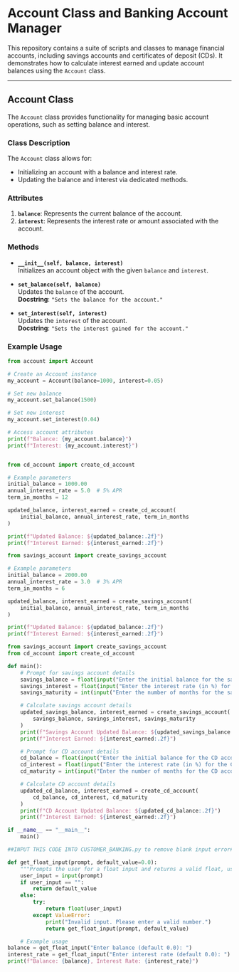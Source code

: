 # Account Class and Banking Account Manager

This repository contains a suite of scripts and classes to manage financial accounts, including savings accounts and certificates of deposit (CDs). It demonstrates how to calculate interest earned and update account balances using the `Account` class.

---

## Account Class

The `Account` class provides functionality for managing basic account operations, such as setting balance and interest.

### Class Description

The `Account` class allows for:
- Initializing an account with a balance and interest rate.
- Updating the balance and interest via dedicated methods.

### Attributes
1. **`balance`**: Represents the current balance of the account.
2. **`interest`**: Represents the interest rate or amount associated with the account.

### Methods
- **`__init__(self, balance, interest)`**  
  Initializes an account object with the given `balance` and `interest`.

- **`set_balance(self, balance)`**  
  Updates the `balance` of the account.  
  **Docstring**: `"Sets the balance for the account."`

- **`set_interest(self, interest)`**  
  Updates the `interest` of the account.  
  **Docstring**: `"Sets the interest gained for the account."`

### Example Usage
```python
from account import Account

# Create an Account instance
my_account = Account(balance=1000, interest=0.05)

# Set new balance
my_account.set_balance(1500)

# Set new interest
my_account.set_interest(0.04)

# Access account attributes
print(f"Balance: {my_account.balance}")
print(f"Interest: {my_account.interest}")


from cd_account import create_cd_account

# Example parameters
initial_balance = 1000.00
annual_interest_rate = 5.0  # 5% APR
term_in_months = 12

updated_balance, interest_earned = create_cd_account(
    initial_balance, annual_interest_rate, term_in_months
)

print(f"Updated Balance: ${updated_balance:.2f}")
print(f"Interest Earned: ${interest_earned:.2f}")

from savings_account import create_savings_account

# Example parameters
initial_balance = 2000.00
annual_interest_rate = 3.0  # 3% APR
term_in_months = 6

updated_balance, interest_earned = create_savings_account(
    initial_balance, annual_interest_rate, term_in_months
)

print(f"Updated Balance: ${updated_balance:.2f}")
print(f"Interest Earned: ${interest_earned:.2f}")

from savings_account import create_savings_account
from cd_account import create_cd_account

def main():
    # Prompt for savings account details
    savings_balance = float(input("Enter the initial balance for the savings account: "))
    savings_interest = float(input("Enter the interest rate (in %) for the savings account: "))
    savings_maturity = int(input("Enter the number of months for the savings account: "))

    # Calculate savings account details
    updated_savings_balance, interest_earned = create_savings_account(
        savings_balance, savings_interest, savings_maturity
    )
    print(f"Savings Account Updated Balance: ${updated_savings_balance:.2f}")
    print(f"Interest Earned: ${interest_earned:.2f}")

    # Prompt for CD account details
    cd_balance = float(input("Enter the initial balance for the CD account: "))
    cd_interest = float(input("Enter the interest rate (in %) for the CD account: "))
    cd_maturity = int(input("Enter the number of months for the CD account: "))

    # Calculate CD account details
    updated_cd_balance, interest_earned = create_cd_account(
        cd_balance, cd_interest, cd_maturity
    )
    print(f"CD Account Updated Balance: ${updated_cd_balance:.2f}")
    print(f"Interest Earned: ${interest_earned:.2f}")

if __name__ == "__main__":
    main()

##INPUT THIS CODE INTO CUSTOMER_BANKING.py to remove blank input error##

def get_float_input(prompt, default_value=0.0):
    """Prompts the user for a float input and returns a valid float, using a default if left blank."""
    user_input = input(prompt)
    if user_input == "":
        return default_value
    else:
        try:
            return float(user_input)
        except ValueError:
            print("Invalid input. Please enter a valid number.")
            return get_float_input(prompt, default_value)

    # Example usage
balance = get_float_input("Enter balance (default 0.0): ")
interest_rate = get_float_input("Enter interest rate (default 0.0): ")
print(f"Balance: {balance}, Interest Rate: {interest_rate}")






